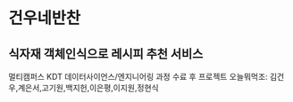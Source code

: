 # 건우네반찬
## 식자재 객체인식으로 레시피 추천 서비스
멀티캠퍼스 KDT 데이터사이언스/엔지니어링 과정 수료 후 프로젝트
오늘뭐먹조: 김건우,계은서,고기원,백지헌,이은평,이지원,정현식
